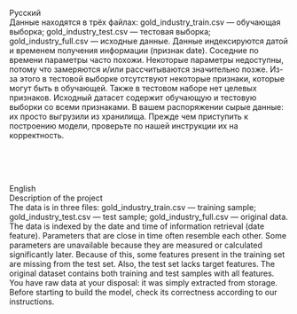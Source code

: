 Русский <br>
Данные находятся в трёх файлах:
gold_industry_train.csv — обучающая выборка;
gold_industry_test.csv — тестовая выборка;
gold_industry_full.csv — исходные данные.
Данные индексируются датой и временем получения информации (признак date). Соседние по времени параметры часто похожи. Некоторые параметры недоступны, потому что замеряются и/или рассчитываются значительно позже. Из-за этого в тестовой выборке отсутствуют некоторые признаки, которые могут быть в обучающей. Также в тестовом наборе нет целевых признаков. Исходный датасет содержит обучающую и тестовую выборки со всеми признаками. В вашем распоряжении сырые данные: их просто выгрузили из хранилища. Прежде чем приступить к построению модели, проверьте по нашей инструкции их на корректность. <br>

<br>
<br>
<br>

English <br>
Description of the project <br>
The data is in three files:
gold_industry_train.csv — training sample;
gold_industry_test.csv — test sample;
gold_industry_full.csv — original data.
The data is indexed by the date and time of information retrieval (date feature). Parameters that are close in time often resemble each other.
Some parameters are unavailable because they are measured or calculated significantly later. Because of this, some features present in the training set are missing from the test set. Also, the test set lacks target features.
The original dataset contains both training and test samples with all features.
You have raw data at your disposal: it was simply extracted from storage. Before starting to build the model, check its correctness according to our instructions. <br>

